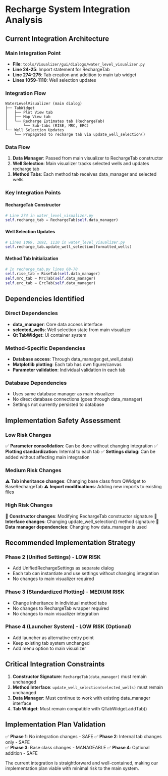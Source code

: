 # Recharge System Integration Analysis

## Current Integration Architecture

### Main Integration Point
- **File**: `tools/Visualizer/gui/dialogs/water_level_visualizer.py`
- **Line 24-25**: Import statement for RechargeTab
- **Line 274-275**: Tab creation and addition to main tab widget
- **Lines 1059-1110**: Well selection updates

### Integration Flow
```
WaterLevelVisualizer (main dialog)
├── TabWidget
│   ├── Plot View tab
│   ├── Map View tab
│   └── Recharge Estimates tab (RechargeTab)
│       └── Sub-tabs (RISE, MRC, ERC)
└── Well Selection Updates
    └── Propagated to recharge tab via update_well_selection()
```

### Data Flow
1. **Data Manager**: Passed from main visualizer to RechargeTab constructor
2. **Well Selection**: Main visualizer tracks selected wells and updates recharge tab
3. **Method Tabs**: Each method tab receives data_manager and selected wells

### Key Integration Points

#### RechargeTab Constructor
```python
# Line 274 in water_level_visualizer.py
self.recharge_tab = RechargeTab(self.data_manager)
```

#### Well Selection Updates
```python
# Lines 1069, 1092, 1110 in water_level_visualizer.py
self.recharge_tab.update_well_selection(formatted_wells)
```

#### Method Tab Initialization
```python
# In recharge_tab.py lines 68-70
self.rise_tab = RiseTab(self.data_manager)
self.mrc_tab = MrcTab(self.data_manager)
self.erc_tab = ErcTab(self.data_manager)
```

## Dependencies Identified

### Direct Dependencies
- **data_manager**: Core data access interface
- **selected_wells**: Well selection state from main visualizer
- **Qt TabWidget**: UI container system

### Method-Specific Dependencies
- **Database access**: Through data_manager.get_well_data()
- **Matplotlib plotting**: Each tab has own figure/canvas
- **Parameter validation**: Individual validation in each tab

### Database Dependencies
- Uses same database manager as main visualizer
- No direct database connections (goes through data_manager)
- Settings not currently persisted to database

## Implementation Safety Assessment

### Low Risk Changes
✅ **Parameter consolidation**: Can be done without changing integration
✅ **Plotting standardization**: Internal to each tab
✅ **Settings dialog**: Can be added without affecting main integration

### Medium Risk Changes
⚠️ **Tab inheritance changes**: Changing base class from QWidget to BaseRechargeTab
⚠️ **Import modifications**: Adding new imports to existing files

### High Risk Changes
🚨 **Constructor changes**: Modifying RechargeTab constructor signature
🚨 **Interface changes**: Changing update_well_selection() method signature
🚨 **Data manager dependencies**: Changing how data_manager is used

## Recommended Implementation Strategy

### Phase 2 (Unified Settings) - LOW RISK
- Add UnifiedRechargeSettings as separate dialog
- Each tab can instantiate and use settings without changing integration
- No changes to main visualizer required

### Phase 3 (Standardized Plotting) - MEDIUM RISK
- Change inheritance in individual method tabs
- No changes to RechargeTab wrapper required
- No changes to main visualizer integration

### Phase 4 (Launcher System) - LOW RISK (Optional)
- Add launcher as alternative entry point
- Keep existing tab system unchanged
- Add menu option to main visualizer

## Critical Integration Constraints

1. **Constructor Signature**: `RechargeTab(data_manager)` must remain unchanged
2. **Method Interface**: `update_well_selection(selected_wells)` must remain unchanged
3. **Data Manager**: Must continue to work with existing data_manager interface
4. **Tab Widget**: Must remain compatible with QTabWidget.addTab()

## Implementation Plan Validation

✅ **Phase 1**: No integration changes - SAFE
✅ **Phase 2**: Internal tab changes only - SAFE  
✅ **Phase 3**: Base class changes - MANAGEABLE
✅ **Phase 4**: Optional addition - SAFE

The current integration is straightforward and well-contained, making our implementation plan viable with minimal risk to the main system.